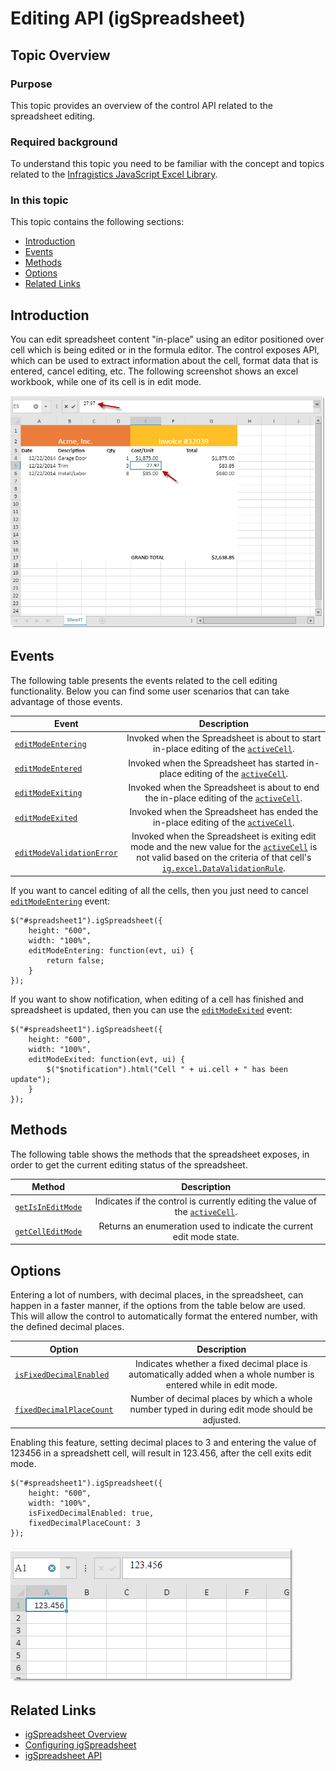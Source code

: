 ﻿<!--
|metadata|
{
    "fileName": "igspreadsheet-editing",
    "controlName": "igSpreadsheet",
    "tags": []
}
|metadata|
-->

# Editing API (igSpreadsheet)

## Topic Overview
### Purpose
This topic provides an overview of the control API related to the spreadsheet editing.

### Required background
To understand this topic you need to be familiar with the concept and topics related to the [Infragistics JavaScript Excel Library](javascript-excel-library.html).

### In this topic

This topic contains the following sections:

-   [Introduction](#introduction)
-   [Events](#events)
-   [Methods](#methods)
-   [Options](#navigation)
- 	[Related Links](#related_link)


## <a id="introduction"></a>Introduction
You can edit spreadsheet content "in-place" using an editor positioned over cell which is being edited or in the formula editor. The control exposes API, which can be used to extract information about the cell, format data that is entered, cancel editing, etc. The following screenshot shows an excel workbook, while one of its cell is in edit mode.

![](../images/igSpreadsheet_editing.png)

## <a id="events"></a>Events
The following table presents the events related to the cell editing functionality. Below you can find some user scenarios that can take advantage of those events.

| Event			| Description     																	|
| ------------- 	|:-------------:																	|
| [`editModeEntering`](%%jQueryApiUrl%%/ui.igspreadsheet#events:editModeEntering)  | Invoked when the Spreadsheet is about to start in-place editing of the [`activeCell`](%%jQueryApiUrl%%/ui.igspreadsheet#options:activeCell).    |
| [`editModeEntered`](%%jQueryApiUrl%%/ui.igspreadsheet#events:editModeEntered)    | Invoked when the Spreadsheet has started in-place editing of the [`activeCell`](%%jQueryApiUrl%%/ui.igspreadsheet#options:activeCell). 	|
| [`editModeExiting`](%%jQueryApiUrl%%/ui.igspreadsheet#events:editModeExiting)    | Invoked when the Spreadsheet is about to end the in-place editing of the [`activeCell`](%%jQueryApiUrl%%/ui.igspreadsheet#options:activeCell). 	|
| [`editModeExited`](%%jQueryApiUrl%%/ui.igspreadsheet#events:editModeExited)      | Invoked when the Spreadsheet has ended the in-place editing of the [`activeCell`](%%jQueryApiUrl%%/ui.igspreadsheet#options:activeCell). 	|
| [`editModeValidationError`](%%jQueryApiUrl%%/ui.igspreadsheet#events:editModeValidationError)    |  Invoked when the Spreadsheet is exiting edit mode and the new value for the [`activeCell`](%%jQueryApiUrl%%/ui.igspreadsheet#options:activeCell) is not valid based on the criteria of that cell's [`ig.excel.DataValidationRule`](ig.excel.DataValidationRule).	|

If you want to cancel editing of all the cells, then you just need to cancel [`editModeEntering`](%%jQueryApiUrl%%/ui.igspreadsheet#events:editModeEntering) event:
```
$("#spreadsheet1").igSpreadsheet({
    height: "600",
    width: "100%",
    editModeEntering: function(evt, ui) {
        return false;
    }
});
```

If you want to show notification, when editing of a cell has finished and spreadsheet is updated, then you can use the [`editModeExited`](%%jQueryApiUrl%%/ui.igspreadsheet#events:editModeExited) event:
```
$("#spreadsheet1").igSpreadsheet({
    height: "600",
    width: "100%",
    editModeExited: function(evt, ui) {
        $("$notification").html("Cell " + ui.cell + " has been update");
    }
});
```

## <a id="methods"></a>Methods
The following table shows the methods that the spreadsheet exposes, in order to get the current editing status of the spreadsheet.

| Method			| Description     																	|
| ------------- 	|:-------------:																	|
| [`getIsInEditMode`](%%jQueryApiUrl%%/ui.igspreadsheet#methods:getIsInEditMode)  | Indicates if the control is currently editing the value of the [`activeCell`](%%jQueryApiUrl%%/ui.igspreadsheet#options:activeCell).    |
| [`getCellEditMode`](%%jQueryApiUrl%%/ui.igspreadsheet#methods:getCellEditMode)    | Returns an enumeration used to indicate the current edit mode state. 	|


## <a id="options"></a>Options
Entering a lot of numbers, with decimal places, in the spreadsheet, can happen in a faster manner, if the options from the table below are used. This will allow the control to automatically format the entered number, with the defined decimal places.

| Option			| Description     																	|
| ------------- 	|:-------------:																	|
| [`isFixedDecimalEnabled`](%%jQueryApiUrl%%/ui.igspreadsheet#options:isFixedDecimalEnabled)  | Indicates whether a fixed decimal place is automatically added when a whole number is entered while in edit mode.   |
| [`fixedDecimalPlaceCount`](%%jQueryApiUrl%%/ui.igspreadsheet#options:fixedDecimalPlaceCount)    | Number of decimal places by which a whole number typed in during edit mode should be adjusted. 	|

Enabling this feature, setting decimal places to 3 and entering the value of 123456 in a spreadshett cell, will result in 123.456, after the cell exits edit mode.

```
$("#spreadsheet1").igSpreadsheet({
    height: "600",
    width: "100%",
    isFixedDecimalEnabled: true,
    fixedDecimalPlaceCount: 3
});
```

![](../images/igSpreadsheet_decimals.png)

## <a id="related_link"></a>Related Links

-	[igSpreadsheet Overview](igspreadsheet-overview.html)
-   [Configuring igSpreadsheet](configuring-igspreadsheet.html)
-   [igSpreadsheet API](%%jQueryApiUrl%%/ui.igspreadsheet)
